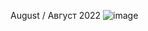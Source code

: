 August / Август 2022
![image](https://github.com/user-attachments/assets/b42d4da2-f943-439a-877c-d2d0f2aa73bb)
